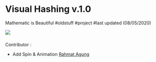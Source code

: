 # Visual Hashing v.1.0
Mathematic is Beautiful #oldstuff #project #last updated (08/05/2020)

<img src="Cover.JPG">

###
Contributor : 
+ Add Spin & Animation [Rahmat Agung ](https://github.com/rahmatagungj)
